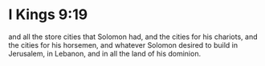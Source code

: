 # I Kings 9:19

and all the store cities that Solomon had, and the cities for his chariots, and the cities for his horsemen, and whatever Solomon desired to build in Jerusalem, in Lebanon, and in all the land of his dominion.
